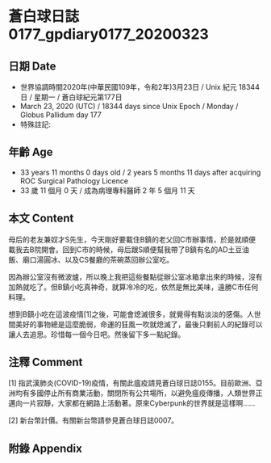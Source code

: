 [_metadata_:encoding]: - "utf-8"
[_metadata_:fileformat]: - "markdown"
[_metadata_:MIME_type]: - "text/plain"
[_metadata_:markdown_version]: - "commonmark version 0.29"
[_metadata_:markdown_spec]: - "https://spec.commonmark.org/0.29/"

# 蒼白球日誌0177_gpdiary0177_20200323 #

## 日期 Date ##

* 世界協調時間2020年(中華民國109年，令和2年)3月23日 / Unix 紀元 18344 日 / 星期一 / 蒼白球紀元第177日
* March 23, 2020 (UTC) / 18344 days since Unix Epoch / Monday / Globus Pallidum day 177
* 特殊註記:

## 年齡 Age ##

* 33 years 11 months 0 days old / 2 years 5 months 11 days after acquiring ROC Surgical Pathology Licence
* 33 歲 11 個月 0 天 / 成為病理專科醫師 2 年 5 個月 11 天

## 本文 Content ##

母后的老友兼奴才S先生，今天剛好要載住B鎮的老父回C市辦事情，於是就順便載我去B院開會。回到C市的時候，母后跟S順便幫我帶了B鎮有名的AD土豆油飯、廟口湯圓冰、以及CS餐廳的茶碗蒸回辦公室吃。

因為辦公室沒有微波爐，所以晚上我把這些餐點從辦公室冰箱拿出來的時候，沒有加熱就吃了。但B鎮小吃真神奇，就算冷冷的吃，依然是無比美味，遠勝C市任何料理。

想到B鎮小吃在這波疫情[1]之後，可能會熄滅很多，就覺得有點淡淡的感傷。人世間美好的事物總是這麼脆弱，命運的狂風一吹就熄滅了，最後只剩前人的紀錄可以讓人去追思。珍惜每一個今日吧。然後留下多一點紀錄。

## 注釋 Comment ##

[1] 指武漢肺炎(COVID-19)疫情，有關此瘟疫請見蒼白球日誌0155。目前歐洲、亞洲均有多國停止所有商業活動，關閉所有公共場所，以避免瘟疫傳播，人類世界正邁向一片寂靜，大家都在網路上活動著。原來Cyberpunk的世界就是這樣啊......

[2] 新台幣計價。有關新台幣請參見蒼白球日誌0007。

## 附錄 Appendix ##

